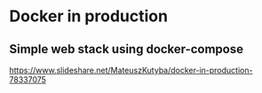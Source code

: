 # Docker in production
## Simple web stack using docker-compose

https://www.slideshare.net/MateuszKutyba/docker-in-production-78337075
